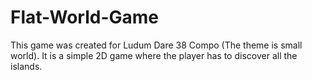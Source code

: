 # Flat-World-Game
This game was created for Ludum Dare 38 Compo (The theme is small world). It is a simple 2D game where the player has to discover all the islands.
